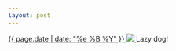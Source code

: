 ```yaml
---
layout: post
---
```


<p>
  <a href="/341">
    <time>{{ page.date | date: "%e %B %Y" }}</time>
    <img src="{{ site.assets_url }}/341.jpg">
  </a>
  Lazy dog!
</p>
